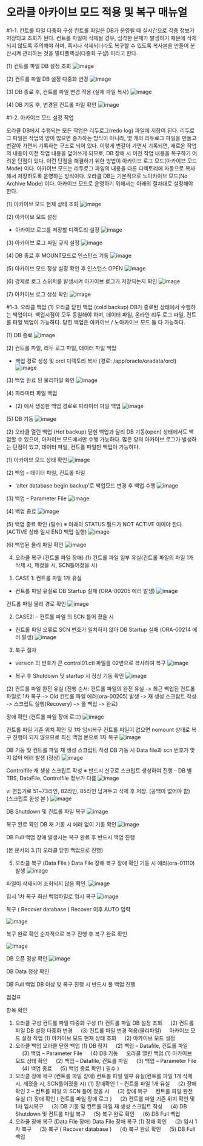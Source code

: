 # 오라클 아카이브 모드 적용 및 복구 매뉴얼

#1-1.	컨트롤 파일 다중화 구성
컨트롤 파일은 DB가 운영될 때 실시간으로 각종 정보가 저장되고 조회가 된다. 
컨트롤 파일이 삭제될 경우, 심각한 문제가 발생하기 때문에 삭제되지 않도록 주의해야 하며, 혹시나 삭제되더라도 복구할 수 있도록 복사본을 만들어 분산시켜 관리하는 것을 멀티플렉싱(다중화 구성) 이라고 한다.

(1)	컨트롤 파일 DB 설정 조회
![image](https://user-images.githubusercontent.com/79567212/218963682-36ed3355-7a76-4d27-837e-8a1bce5a2d69.png)

(2)	컨트롤 파일 DB 설정 다중화 변경
![image](https://user-images.githubusercontent.com/79567212/218963707-e551e998-2f50-4c15-abc0-3c6692743ba3.png)

(3)	DB 종료 후, 컨트롤 파일 변경 적용 (실제 파일 복사) 
![image](https://user-images.githubusercontent.com/79567212/218963721-d9b71a6b-a484-413b-bd78-47b46686bbc3.png)

(4)	DB 기동 후, 변경된 컨트롤 파일 확인
![image](https://user-images.githubusercontent.com/79567212/218963768-0a385c06-870c-4a31-be04-2f260183ab11.png)

#1-2.	아카이브 모드 설정 작업

오라클 DB에서 수행되는 모든 작업은 리두로그(redo log) 파일에 저장이 된다. 리두로그 파일은 작업의 양이 많으면 증가하는 방식이 아니라, 몇 개의 리두로그 파일을 만들고 번갈아 가면서 기록하는 구조로 되어 있다. 이렇게 번갈아 가면서 기록되면, 새로운 작업의 내용이 이전 작업 내용을 덮어쓰게 되므로, DB 장애 시 이전 작업 내용을 복구하기 어려운 단점이 있다. 이런 단점을 해결하기 위한 방법이 아카이브 로그 모드(아카이브 모드 Mode) 이다. 
 아카이브 모드는 리두로그 파일의 내용을 다른 디렉토리에 자동으로 복사해서 저장하도록 운영하는 방식이다.
오라클 DB는 기본적으로 노아카이브 모드(No Archive Mode) 이다. 아카이브 모드로 운영하기 위해서는 아래의 절차대로 설정해야 한다.

(1)	아카이브 모드 현재 상태 조회
![image](https://user-images.githubusercontent.com/79567212/218963981-ed5e4fdd-1fb4-4b43-a9b7-ec644eda81a0.png)

(2)	아카이브 모드 설정
-	아카이브 로그를 저장할 디렉토리 설정
![image](https://user-images.githubusercontent.com/79567212/218964019-c68be7eb-5093-4638-8c9a-9e4db5df6da4.png)


(3)	아카이브 로그 파일 규칙 설정
![image](https://user-images.githubusercontent.com/79567212/218964040-f8ffb800-720b-4474-8637-eca9e5d6a8d4.png)


(4)	DB 종료 후 MOUNT모드로 인스턴스 기동
![image](https://user-images.githubusercontent.com/79567212/218964060-b83c2429-99a6-4ed0-97e0-042375e4ff76.png)

 
(5)	아카이브 모드 정상 설정 확인 후 인스턴스 OPEN
![image](https://user-images.githubusercontent.com/79567212/218964084-a7f0fb15-1564-4dbf-94e8-1568bdec30f2.png)

(6)	강제로 로그 스위치를 발생시켜 아카이브 로그가 저장되는지 확인
 ![image](https://user-images.githubusercontent.com/79567212/218964115-27dadf65-f0df-4413-a10d-64de1b54208a.png)


(7)	아카이브 로그 생성 확인
![image](https://user-images.githubusercontent.com/79567212/218964143-16518af6-f624-4293-b5dc-33e4c410ed57.png)

#1-3. 오라클 백업
(1)	오라클 닫힌 백업 (cold backup)
DB가 종료된 상태에서 수행하는 백업이다. 백업시점이 모두 동일해야 하며, 데이터 파일, 온라인 리두 로그 파일, 컨트롤 파일 백업이 가능하다. 닫힌 백업은 아카이브 / 노아카이브 모드 둘 다 가능하다.

(1)	DB 종료
![image](https://user-images.githubusercontent.com/79567212/218964306-7b2e6a3f-fb2e-44bc-aa83-2db78db49bf9.png)

(2)	컨트롤 파일, 리두 로그 파일, 데이터 파일 백업
-	백업 경로 생성 및 orcl 디렉토리 복사 (경로: /app/oracle/oradata/orcl)
![image](https://user-images.githubusercontent.com/79567212/218964361-fadc8e0c-43d1-4e8b-bf94-2646d573839d.png)

(3)	백업 완료 된 물리파일 확인
![image](https://user-images.githubusercontent.com/79567212/218964377-7f02905a-d6e3-4cea-bb46-54513674968b.png)

(4)	파라미터 파일 백업
-	(2) 에서 생성한 백업 경로로 파라미터 파일 백업
![image](https://user-images.githubusercontent.com/79567212/218964404-aa58c103-0878-4e5e-9302-0f964906805d.png)

(5)	DB 기동
![image](https://user-images.githubusercontent.com/79567212/218964443-39d81eab-748e-4568-92e2-5def7b46f68f.png)

(2)	오라클 열린 백업 (Hot backup)
닫힌 백업과 달리 DB 기동(open) 상태에서도 백업할 수 있으며, 아카이브 모드에서만 수행 가능하다.
많은 양의 아카이브 로그가 발생하는 단점이 있고, 데이터 파일, 컨트롤 파일만 백업이 가능하다.

(1)	아카이브 모드 상태 확인 
![image](https://user-images.githubusercontent.com/79567212/218964494-03ef1ce2-a972-41e0-9f38-3c762b0e83f4.png)


(2)	백업 – 데이터 파일, 컨트롤 파일
-	‘alter database begin backup’로 백업모드 변경 후 백업 수행
![image](https://user-images.githubusercontent.com/79567212/218964528-78473b6f-89a9-4f64-94b2-e44024a4495f.png)

(3)	백업 – Parameter File
![image](https://user-images.githubusercontent.com/79567212/218964593-1598213b-3a6b-40df-a228-bfdc4b8b00c2.png)

(4)	백업 종료
![image](https://user-images.githubusercontent.com/79567212/218964639-c1c5f86a-881b-4e7f-8c52-1b0322975ac6.png)

(5)	백업 종료 확인 (필수)
※ 아래의 STATUS 필드가 NOT ACTIVE 이여야 한다. (ACTIVE 상태 일시 END 백업 실행)
![image](https://user-images.githubusercontent.com/79567212/218964708-aad7af73-3f97-431a-82ef-4d8a23bdec8f.png)

(6)	백업된 물리 파일 확인
![image](https://user-images.githubusercontent.com/79567212/218964736-a001b97c-112f-49a0-bd43-c8f3e7c31037.png)

4.	오라클 복구 (컨트롤 파일 장애)
(1)	 컨트롤 파일 일부 유실(컨트롤 파일의 파일 1개 삭제 시, 깨졌을 시, SCN틀어졌을 시)

1)	CASE 1: 컨트롤 파일 1개 유실
-	컨트롤 파일 유실로 DB Startup 실패 (ORA-00205 에러 발생)
![image](https://user-images.githubusercontent.com/79567212/218964786-3f7d3d3e-fe4b-4697-9ade-cb087d8973c2.png)

컨트롤 파일 물리 경로 확인
![image](https://user-images.githubusercontent.com/79567212/218964829-cbbb38f0-9ad9-4b26-a6db-0f85990cc9ae.png)

2)	CASE2: – 컨트롤 파일 의 SCN 틀어 졌을 시
-	컨트롤 파일 오류로 SCN 번호가 일치하지 않아 DB Startup 실패 (ORA-00214 에러 발생)
![image](https://user-images.githubusercontent.com/79567212/218964865-515e462b-fcdf-438b-bafb-7f0415fce499.png)

3)	복구 절차
-	version 의 번호가 큰 control01.ctl 파일을 02번으로 복사하여 복구
![image](https://user-images.githubusercontent.com/79567212/218964964-b7b1e39c-933d-4fe1-aaff-84c39aea72f2.png)

-	복구 후 Shutdown 및 startup 시 정상 기동 확인
![image](https://user-images.githubusercontent.com/79567212/218964995-41a500e4-9ce5-4a2f-8dfd-1124fcb7da44.png)

(2)	 컨트롤 파일 완전 유실 
(진행 순서: 컨트롤 파일의 완전 유실 -> 최근 백업된 컨트롤 파일로 1차 복구 -> Old 컨트롤 파일 에러(ora-00205) 발생 -> 재 생성 스크립트 작성 -> 스크립트 실행(Recovery) –> 풀 백업 -> 완료)

장애 확인 (컨트롤 파일 장애 로그)
![image](https://user-images.githubusercontent.com/79567212/218965048-bba39bbc-ce1e-43ce-98d1-2e984f85294d.png)


컨트롤 파일 기존 위치 확인 및 1차 임시복구
컨트롤 파일이 없으면 nomount 상태로 복구 진행이 되지 않으므로 최신 백업 본으로 1차 복구
![image](https://user-images.githubusercontent.com/79567212/218965085-960b7bba-fe22-4cec-a231-0a9605d43f67.png)

DB 기동 및 컨트롤 파일 재 생성 스크립트 작성
DB 기동 시 Data file과 scn 번호가 맞지 않아 에러 발생 (정상)
![image](https://user-images.githubusercontent.com/79567212/218965118-3d933419-7536-4f70-96da-868af6c32104.png)

Controlfile 재 생성 스크립트 작성
※ 반드시 신규로 스크립트 생성하여 진행 
– DB 별 TBS, DataFile, Controlfile 정보가 다름
![image](https://user-images.githubusercontent.com/79567212/218965151-63b95ebf-871d-4a84-875a-ea56ae84972d.png)

vi 편집기로 51~73라인, 82라인, 85라인 남겨두고 삭제 후 저장. (공백이 없어야 함)
(스크립트 완성 본 )
![image](https://user-images.githubusercontent.com/79567212/218965205-a66ce9c4-4de3-43eb-8176-078d00666cc9.png)

DB Shutdown 및 컨트롤 파일 복구
![image](https://user-images.githubusercontent.com/79567212/218965247-44ddca6a-dae0-4b5a-bbf2-c65048e41ba9.png)


복구 완료 확인
DB 재 기동 시 에러 없이 기동 확인
![image](https://user-images.githubusercontent.com/79567212/218965285-07c34f2c-d35c-4611-9ed3-da4565b9e045.png)


DB Full 백업
장애 발생시는 복구 완료 후 반드시 백업 진행

(본 문서의 3.(1) 오라클 닫힌 백업으로 진행)


5.	오라클 복구 (Data File )
Data File 장애 복구
장애 확인
기동 시 에러(ora-01110) 발생
![image](https://user-images.githubusercontent.com/79567212/218965347-88744900-a289-471c-863e-cb6043e0ea26.png)


파일이 삭제되어 조회되지 않음 확인.
![image](https://user-images.githubusercontent.com/79567212/218965370-adbd58ae-463d-4aee-8f7b-5ed1a85fad2b.png)

임시 1차 복구
최신 백업파일로 임시 복구
![image](https://user-images.githubusercontent.com/79567212/218965415-de6aa7bb-8954-46ed-9179-c61bc58b68a3.png)


복구 ( Recover database )
Recover 이후 AUTO 입력

![image](https://user-images.githubusercontent.com/79567212/218965494-2632134f-52bd-403c-b5ee-22f3d4b7d42a.png)

복구 완료 확인
순차적으로 복구 진행 후 복구 완료 확인

![image](https://user-images.githubusercontent.com/79567212/218965537-7f51a75d-2426-4e45-8d55-47c3ed7e4534.png)

DB 오픈 정상 확인
![image](https://user-images.githubusercontent.com/79567212/218965582-90db1b19-2725-485f-b8dc-6a3bf7e559d7.png)

DB Data 정상 확인

DB Full 백업
DB 이상 및 복구 진행 시 반드시 풀 백업 진행

점검표

항목	확인
1. 오라클 구성	컨트롤 파일 다중화 구성
	(1)	컨트롤 파일 DB 설정 조회	　
	(2)	컨트롤 파일 DB 설정 다중화 변경	　
	(3)	컨트롤 파일 변경 적용(물리파일)	　
	아카이브 모드 설정 작업
	(1)	아카이브 모드 현재 상태 조회	　
	(2)	아카이브 모드 설정	　
2. 오라클 백업	오라클 닫힌 백업 
	(1)	DB 정지	　
	(2)	백업 – Datafile, 컨트롤 파일	　
	(3)	백업 – Parameter File	　
	(4)	DB 기동	　
	오라클 열린 백업 
	(1)	아카이브 모드 상태 확인	　
	(2)	백업 – Datafile, 컨트롤 파일	　
	(3)	백업 – Parameter File	　
	(4)	백업 종료	　
	(5)	백업 종료 확인 ( 필수 )	　
3. 오라클 장애 복구
  (컨트롤 파일 장애)	컨트롤 파일 일부 유실(컨트롤 파일 1개 삭제 시, 깨졌을 시, SCN틀어졌을 시)
	(1)	장애확인 1 – 컨트롤 파일 1개 유실	　
	(2)	장애확인 2 – 컨트롤 파일 의 SCN 틀어 졌을 시	　
	(3)	장애 복구	　
	컨트롤 파일 완전 유실
	(1)	장애 확인 ( 컨트롤 파일 장애 로그 )	　
	(2)	컨트롤 파일 기존 위치 확인 및 1차 임시복구	　
	(3)	DB 기동 및 컨트롤 파일 재 생성 스크립트 작성	　
	(4)	DB Shutdown 및 컨트롤 파일 복구	　
	(5)	복구 완료 확인	　
	(6)	DB Full 백업	　
4. 오라클 장애 복구
  (Data File 장애)	Data File 장애 복구
	(1)	장애 확인	　
	(2)	임시 1차 복구	　
	(3)	복구 ( Recover database )	　
	(4)	복구 완료 확인	　
	(5)	DB Full 백업	　













